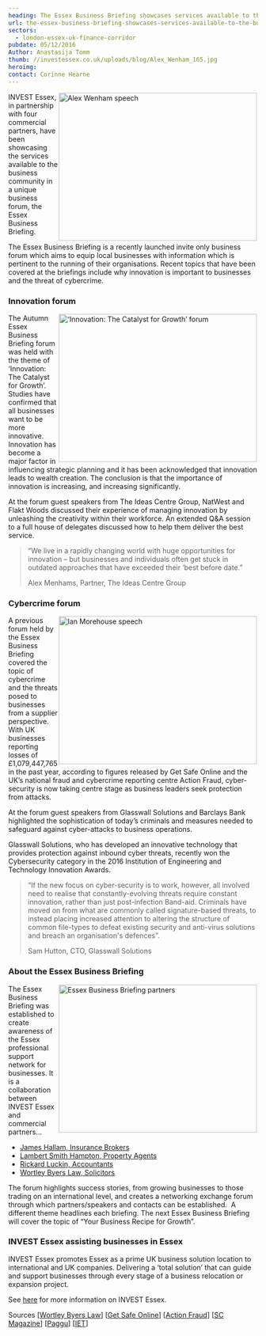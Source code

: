 ```yaml
---
heading: The Essex Business Briefing showcases services available to the business community
url: the-essex-business-briefing-showcases-services-available-to-the-business-community
sectors:
  - london-essex-uk-finance-corridor 
pubdate: 05/12/2016
Author: Anastasija Tomm
thumb: //investessex.co.uk/uploads/blog/Alex_Wenham_165.jpg
heroimg: 
contact: Corinne Hearne
---
```

<p><img alt='Alex Wenham speech' src='http://www.investessex.co.uk/uploads/about/Alex_Wenham_700.jpg' style='width: 400px; height: 299px; margin-left: 2px; margin-right: 2px; float: right;'/>INVEST Essex, in partnership with four commercial partners, have been showcasing the services available to the business community in a unique business forum, the Essex Business Briefing.</p><p>The Essex Business Briefing is a recently launched invite only business forum which aims to equip local businesses with information which is pertinent to the running of their organisations. Recent topics that have been covered at the briefings include why innovation is important to businesses and the threat of cybercrime.</p><h3>Innovation forum</h3><p><img alt='‘Innovation: The Catalyst for Growth’ forum' src='http://www.investessex.co.uk/uploads/about/Innovation_400.jpg' style='width: 400px; height: 299px; margin-left: 2px; margin-right: 2px; float: right;'/>The Autumn Essex Business Briefing forum was held with the theme of ‘Innovation: The Catalyst for Growth’. Studies have confirmed that all businesses want to be more innovative. Innovation has become a major factor in influencing strategic planning and it has been acknowledged that innovation leads to wealth creation. The conclusion is that the importance of innovation is increasing, and increasing significantly.</p><p>At the forum guest speakers from The Ideas Centre Group, NatWest and Flakt Woods discussed their experience of managing innovation by unleashing the creativity within their workforce. An extended Q&amp;A session to a full house of delegates discussed how to help them deliver the best service.</p><blockquote><p>“We live in a rapidly changing world with huge opportunities for innovation – but businesses and individuals often get stuck in outdated approaches that have exceeded their ‘best before date.”</p><p>Alex Menhams, Partner, The Ideas Centre Group</p></blockquote><h3>Cybercrime forum</h3><p><img alt='Ian Morehouse speech' src='http://www.investessex.co.uk/uploads/about/Ian_Morehouse_2_400.jpg' style='width: 400px; height: 299px; margin-left: 2px; margin-right: 2px; float: right;'/>A previous forum held by the Essex Business Briefing covered the topic of cybercrime and the threats posed to businesses from a supplier perspective. With UK businesses reporting losses of £1,079,447,765 in the past year, according to figures released by Get Safe Online and the UK’s national fraud and cybercrime reporting centre Action Fraud, cyber-security is now taking centre stage as business leaders seek protection from attacks.</p><p>At the forum guest speakers from Glasswall Solutions and Barclays Bank highlighted the sophistication of today’s criminals and measures needed to safeguard against cyber-attacks to business operations.</p><p>Glasswall Solutions, who has developed an innovative technology that provides protection against inbound cyber threats, recently won the Cybersecurity category in the 2016 Institution of Engineering and Technology Innovation Awards.</p><blockquote><p>“If the new focus on cyber-security is to work, however, all involved need to realise that constantly-evolving threats require constant innovation, rather than just post-infection Band-aid. Criminals have moved on from what are commonly called signature-based threats, to instead placing increased attention to altering the structure of common file-types to defeat existing security and anti-virus solutions and breach an organisation's defences”.</p><p>Sam Hutton, CTO, Glasswall Solutions</p></blockquote><h3>About the Essex Business Briefing</h3><p><img alt='Essex Business Briefing partners' src='http://www.investessex.co.uk/uploads/about/EBB_Event_Partners_400.jpg' style='width: 400px; height: 299px; margin-left: 2px; margin-right: 2px; float: right;'/>The Essex Business Briefing was established to create awareness of the Essex professional support network for businesses. It is a collaboration between INVEST Essex and commercial partners…</p><ul><li><a href='https://www.jameshallam.co.uk/' target='_blank'>James Hallam, Insurance Brokers</a></li><li><a href='http://www.lsh.co.uk/' target='_blank'>Lambert Smith Hampton, Property Agents</a></li><li><a href='http://www.rickardluckin.co.uk/' target='_blank'>Rickard Luckin, Accountants</a></li><li><a href='http://www.wortleybyers.co.uk/' target='_blank'>Wortley Byers Law, Solicitors</a></li></ul><p>The forum highlights success stories, from growing businesses to those trading on an international level, and creates a networking exchange forum through which partners/speakers and contacts can be established.  A different theme headlines each briefing. The next Essex Business Briefing will cover the topic of “Your Business Recipe for Growth”.</p><h3>INVEST Essex assisting businesses in Essex</h3><p>INVEST Essex promotes Essex as a prime UK business solution location to international and UK companies. Delivering a ‘total solution’ that can guide and support businesses through every stage of a business relocation or expansion project.</p><p>See <a href='../index.html' target='_blank'>here</a> for more information on INVEST Essex.</p><p>Sources [<a href='http://www.wortleybyers.co.uk/' target='_blank'>Wortley Byers Law</a>] [<a href='https://www.getsafeonline.org/?_sm_au_=iHVtDHrQ6QZfQJQn' target='_blank'>Get Safe Online</a>] [<a href='http://www.actionfraud.police.uk/?_sm_au_=iHVtDHrQ6QZfQJQn' target='_blank'>Action Fraud</a>] [<a href='http://www.scmagazineuk.com/cyber-security-needs-real-innovation/article/567862/' target='_blank'>SC Magazine</a>] [<a href='http://www.paggu.com/getting-into-roots/what-is-innovation-why-innovation-is-important/' target='_blank'>Paggu</a>] [<a href='http://conferences.theiet.org/innovation/categories/cyber-security/index.cfm' target='_blank'>IET</a>]</p>